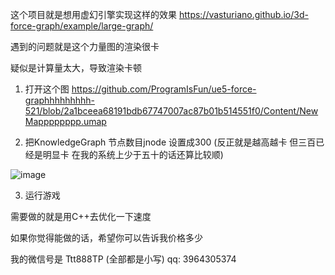 
这个项目就是想用虚幻引擎实现这样的效果
https://vasturiano.github.io/3d-force-graph/example/large-graph/




遇到的问题就是这个力量图的渲染很卡

疑似是计算量太大，导致渲染卡顿


1. 打开这个图 https://github.com/ProgramIsFun/ue5-force-graphhhhhhhhh-521/blob/2a1bceea68191bdb67747007ac87b01b514551f0/Content/NewMapppppppp.umap

2. 把KnowledgeGraph      节点数目jnode   设置成300 (反正就是越高越卡  但三百已经是明显卡  在我的系统上少于五十的话还算比较顺)   

![image](https://github.com/user-attachments/assets/ee1ed9fe-dc6d-421e-9d99-f05157af9baf)

3. 运行游戏



需要做的就是用C++去优化一下速度


如果你觉得能做的话，希望你可以告诉我价格多少 

我的微信号是 Ttt888TP (全部都是小写)
qq: 3964305374